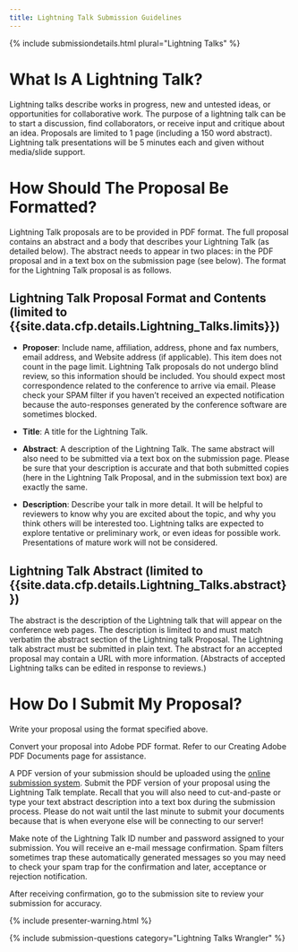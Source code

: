 ```yaml
---
title: Lightning Talk Submission Guidelines
---
```


{% include submissiondetails.html plural="Lightning Talks" %}

# What Is A Lightning Talk?

Lightning talks describe works in progress, new and untested ideas, or 
opportunities for collaborative work. The purpose of a lightning talk 
can be to start a discussion, find collaborators, or receive input and 
critique about an idea. Proposals are limited to 1 page (including a 150 
word abstract). Lightning talk presentations will be 5 minutes each and 
given without media/slide support.

# How Should The Proposal Be Formatted?

Lightning Talk proposals are to be provided in PDF format. The full 
proposal contains an abstract and a body that describes your Lightning 
Talk (as detailed below). The abstract needs to appear in two places: in 
the PDF proposal and in a text box on the submission page (see below). 
The format for the Lightning Talk proposal is as follows.

## Lightning Talk Proposal Format and Contents (limited to {{site.data.cfp.details.Lightning_Talks.limits}})

* **Proposer**: Include name, affiliation, address, phone and fax numbers, 
email address, and Website address (if applicable). This item does not 
count in the page limit. Lightning Talk proposals do not undergo blind 
review, so this information should be included. You should expect most 
correspondence related to the conference to arrive via email. Please 
check your SPAM filter if you haven’t received an expected notification 
because the auto-responses generated by the conference software are 
sometimes blocked.

* **Title**: A title for the Lightning Talk.

* **Abstract**: A description of the Lightning Talk. The same abstract will also 
need to be submitted via a text box on the submission page. Please be 
sure that your description is accurate and that both submitted copies 
(here in the Lightning Talk Proposal, and in the submission text box) 
are exactly the same.

* **Description**: Describe your talk in more detail.  It will be helpful to reviewers to 
know why you are excited about the topic, and why you think others will 
be interested too. Lightning talks are expected to explore tentative or 
preliminary work, or even ideas for possible work.  Presentations of 
mature work will not be considered.

## Lightning Talk Abstract (limited to {{site.data.cfp.details.Lightning_Talks.abstract}})

The abstract is the description of the Lightning talk that will appear 
on the conference web pages. The description is limited to and must 
match verbatim the abstract section of the Lightning talk Proposal. The 
Lightning talk abstract must be submitted in plain text. The abstract 
for an accepted proposal may contain a URL with more information. 
(Abstracts of accepted Lightning talks can be edited in response to 
reviews.)

# How Do I Submit My Proposal?

Write your proposal using the format specified above.

Convert your proposal into Adobe PDF format. Refer to our Creating Adobe 
PDF Documents page for assistance.

A PDF version of your submission should be uploaded using the <a href="{{site.data.cfp.submissionurl}}">online submission system</a>. Submit the PDF version of your proposal using the Lightning Talk 
template. Recall that you will also need to cut-and-paste or type your 
text abstract description into a text box during the submission process. 
Please do not wait until the last minute to submit your documents 
because that is when everyone else will be connecting to our server!

Make note of the Lightning Talk ID number and password assigned to your 
submission. You will receive an e-mail message confirmation. Spam 
filters sometimes trap these automatically generated messages so you may 
need to check your spam trap for the confirmation and later, acceptance 
or rejection notification.

After receiving confirmation, go to the submission site to review your 
submission for accuracy.


{% include presenter-warning.html %}

{% include submission-questions category="Lightning Talks Wrangler" %}
